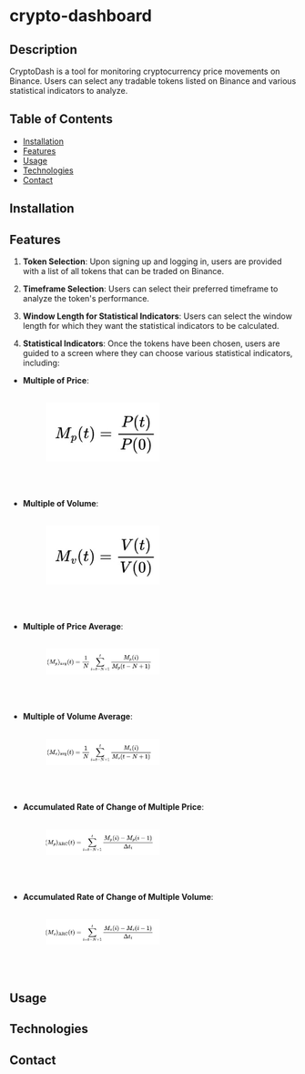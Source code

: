 # crypto-dashboard

## Description

CryptoDash is a tool for monitoring cryptocurrency price movements on Binance. Users can select any tradable tokens listed on Binance and various statistical indicators to analyze.

## Table of Contents

- [Installation](#installation)
- [Features](#features)
- [Usage](#usage)
- [Technologies](#technologies)
- [Contact](#contact)

## Installation

## Features

1. **Token Selection**: Upon signing up and logging in, users are provided with a list of all tokens that can be traded on Binance.

2. **Timeframe Selection**: Users can select their preferred timeframe to analyze the token's performance.

3. **Window Length for Statistical Indicators**: Users can select the window length for which they want the statistical indicators to be calculated.

4. **Statistical Indicators**: Once the tokens have been chosen, users are guided to a screen where they can choose various statistical indicators, including:

- **Multiple of Price**:
    <br />
    <br />
    <figure>
        <img style="width:50%; height:auto;" src="./screenshots/multiple-of-price.jpg" alt="Multiple of Price">
    </figure>
    <br />
    <br />

- **Multiple of Volume**:
    <br />
    <br />
    <figure>
        <img style="width:50%; height:auto;" src="./screenshots/multiple-of-volume.jpg" alt="Multiple of Volume">
    </figure>
    <br />
    <br />

- **Multiple of Price Average**:
    <br />
    <br />
    <figure>
        <img style="width:50%; height:auto;" src="./screenshots/multiple-of-price-avg.jpg" alt="Multiple of Price Average">
    </figure>
    <br />
    <br />

- **Multiple of Volume Average**:
    <br />
    <br />
    <figure>
        <img style="width:50%; height:auto;" src="./screenshots/multiple-of-volume-avg.jpg" alt="Multiple of Volume Average">
    </figure>
    <br />
    <br />

- **Accumulated Rate of Change of Multiple Price**:
    <br />
    <br />
    <figure>
        <img style="width:50%; height:auto;" src="./screenshots/multiple-of-price-arc.jpg" alt="Accumulated Rate of Change of Multiple Price">
    </figure>
    <br />
    <br />

- **Accumulated Rate of Change of Multiple Volume**:
    <br />
    <br />
    <figure>
        <img style="width:50%; height:auto;" src="./screenshots/multiple-of-volume-arc.jpg" alt="Accumulated Rate of Change of Multiple Volume">
    </figure>
    <br />
    <br />

## Usage

## Technologies

## Contact